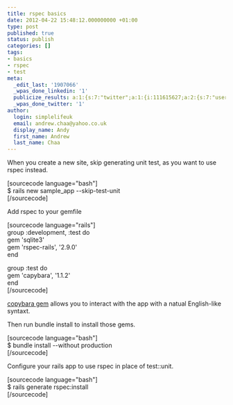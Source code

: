 ```yaml
---
title: rspec basics
date: 2012-04-22 15:48:12.000000000 +01:00
type: post
published: true
status: publish
categories: []
tags:
- basics
- rspec
- test
meta:
  _edit_last: '1907066'
  _wpas_done_linkedin: '1'
  publicize_results: a:1:{s:7:"twitter";a:1:{i:111615627;a:2:{s:7:"user_id";s:10:"andrewchaa";s:7:"post_id";s:18:"194090235720765440";}}}
  _wpas_done_twitter: '1'
author:
  login: simplelifeuk
  email: andrew.chaa@yahoo.co.uk
  display_name: Andy
  first_name: Andrew
  last_name: Chaa
---
```

<p>When you create a new site, skip generating unit test, as you want to use rspec instead.</p>
<p>[sourcecode language="bash"]<br />
$ rails new sample_app --skip-test-unit<br />
[/sourcecode]</p>
<p>Add rspec to your gemfile</p>
<p>[sourcecode language="rails"]<br />
group :development, :test do<br />
  gem 'sqlite3'<br />
  gem 'rspec-rails', '2.9.0'<br />
end</p>
<p>group :test do<br />
  gem 'capybara', '1.1.2'<br />
end<br />
[/sourcecode]</p>
<p><a href="https://github.com/jnicklas/capybara?version=3.2#">copybara gem</a> allows you to interact with the app with a natual English-like syntaxt.</p>
<p>Then run bundle install to install those gems.</p>
<p>[sourcecode language="bash"]<br />
$ bundle install --without production<br />
[/sourcecode]</p>
<p>Configure your rails app to use rspec in place of test::unit.</p>
<p>[sourcecode language="bash"]<br />
$ rails generate rspec:install<br />
[/sourcecode]</p>
